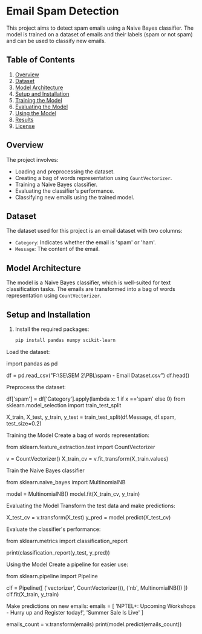 # Email Spam Detection

This project aims to detect spam emails using a Naive Bayes classifier. The model is trained on a dataset of emails and their labels (spam or not spam) and can be used to classify new emails.

## Table of Contents
1. [Overview](#overview)
2. [Dataset](#dataset)
3. [Model Architecture](#model-architecture)
4. [Setup and Installation](#setup-and-installation)
5. [Training the Model](#training-the-model)
6. [Evaluating the Model](#evaluating-the-model)
7. [Using the Model](#using-the-model)
8. [Results](#results)
9. [License](#license)

## Overview
The project involves:
- Loading and preprocessing the dataset.
- Creating a bag of words representation using `CountVectorizer`.
- Training a Naive Bayes classifier.
- Evaluating the classifier's performance.
- Classifying new emails using the trained model.

## Dataset
The dataset used for this project is an email dataset with two columns:
- `Category`: Indicates whether the email is 'spam' or 'ham'.
- `Message`: The content of the email.

## Model Architecture
The model is a Naive Bayes classifier, which is well-suited for text classification tasks. The emails are transformed into a bag of words representation using `CountVectorizer`.

## Setup and Installation
1. Install the required packages:
   ```bash
   pip install pandas numpy scikit-learn


Load the dataset:

import pandas as pd

df = pd.read_csv("F:\SE\SEM 2\PBL\spam - Email Dataset.csv")
df.head()

Preprocess the dataset:

df['spam'] = df['Category'].apply(lambda x: 1 if x =='spam' else 0)
from sklearn.model_selection import train_test_split

X_train, X_test, y_train, y_test = train_test_split(df.Message, df.spam, test_size=0.2)

Training the Model
Create a bag of words representation:

from sklearn.feature_extraction.text import CountVectorizer

v = CountVectorizer()
X_train_cv = v.fit_transform(X_train.values)

Train the Naive Bayes classifier

from sklearn.naive_bayes import MultinomialNB

model = MultinomialNB()
model.fit(X_train_cv, y_train)


Evaluating the Model
Transform the test data and make predictions:

X_test_cv = v.transform(X_test)
y_pred = model.predict(X_test_cv)

Evaluate the classifier's performance:

from sklearn.metrics import classification_report

print(classification_report(y_test, y_pred))

Using the Model
Create a pipeline for easier use:

from sklearn.pipeline import Pipeline

clf = Pipeline([
    ('vectorizer', CountVectorizer()),
    ('nb', MultinomialNB())
])
clf.fit(X_train, y_train)

Make predictions on new emails:
emails = [
    'NPTEL+: Upcoming Workshops - Hurry up and Register today!',
    'Summer Sale Is Live'
]

emails_count = v.transform(emails)
print(model.predict(emails_count))
